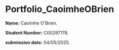 # Portfolio_CaoimheOBrien

**Name:** Caoimhe O'Brien. 
  
  
**Student Number:** C00297178.
  
  
**submission date:** 04/05/2025.
